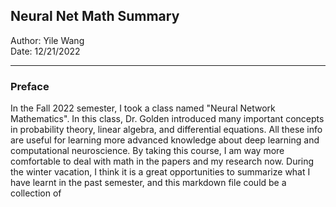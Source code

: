 ## Neural Net Math Summary 
Author: Yile Wang <br />
Date: 12/21/2022

---

### Preface

In the Fall 2022 semester, I took a class named "Neural Network Mathematics". In this class, Dr. Golden introduced many important concepts in probability theory, linear algebra, and differential equations. All these info are useful for learning more advanced knowledge about deep learning and computational neuroscience. By taking this course, I am way more comfortable to deal with math in the papers and my research now. During the winter vacation, I think it is a great opportunities to summarize what I have learnt in the past semester, and this markdown file could be a collection of  